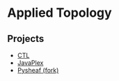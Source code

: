 # Applied Topology

## Projects

* [CTL](http://appliedtopology.github.io/ctl/)
* [JavaPlex](http://appliedtopology.github.io/javaplex/)
* [Pysheaf (fork)](https://github.com/appliedtopology/pysheaf)
